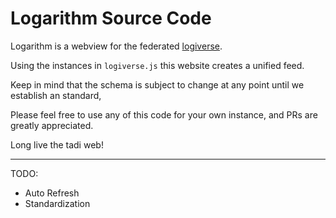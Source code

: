 # Logarithm Source Code

Logarithm is a webview for the federated [logiverse](https://logiverse.social).

Using the instances in `logiverse.js` this website creates a unified feed.

Keep in mind that the schema is subject to change at any point until we establish an standard,

Please feel free to use any of this code for your own instance, and PRs are greatly appreciated.

Long live the tadi web!

----

TODO:

- Auto Refresh
- Standardization

